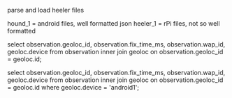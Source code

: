 parse and load heeler files

hound_1 = android files, well formatted json
heeler_1 = rPi files, not so well formatted

select observation.geoloc_id, observation.fix_time_ms, observation.wap_id, geoloc.device from observation inner join geoloc on observation.geoloc_id = geoloc.id;

select observation.geoloc_id, observation.fix_time_ms, observation.wap_id, geoloc.device from observation inner join geoloc on observation.geoloc_id = geoloc.id where geoloc.device = 'android1';
